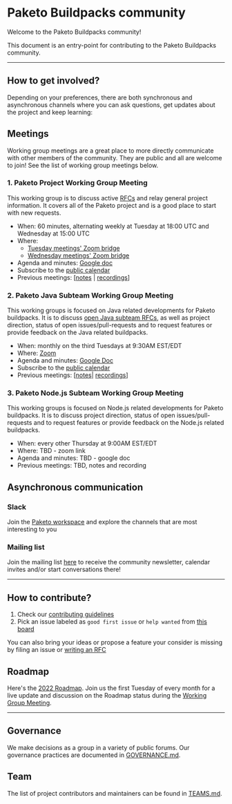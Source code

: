 # Paketo Buildpacks community

Welcome to the Paketo Buildpacks community!

This document is an entry-point for contributing to the Paketo Buildpacks community.
______
## How to get involved?

Depending on your preferences, there are both synchronous and asynchronous channels where you can ask questions, get updates about the project and keep learning:

## Meetings

Working group meetings are a great place to more directly communicate with other members of the community. They are public and all are welcome to join! See the list of working group meetings below.

### 1. Paketo Project Working Group Meeting

This working group is to discuss active [RFCs](https://github.com/paketo-buildpacks/rfcs) and relay general project information. It covers all of the Paketo project and is a good place to start with new requests.
*   When: 60 minutes, alternating weekly at Tuesday at 18:00 UTC and Wednesday at 15:00 UTC
*   Where:
    - [Tuesday meetings' Zoom bridge](https://zoom.us/j/92759218326?pwd=YXZDcFEwSWFxYmM5ZlVMSVVuYkppdz09)
    - [Wednesday meetings' Zoom bridge](https://zoom.us/j/99797496274?pwd=dTZ2WVc4MWdLdzNWZTVRdUhCQWFOdz09)
*   Agenda and minutes: [Google doc](https://docs.google.com/document/d/1s-c7PrFkteRRMMPrrVrPx85CwMArdJLMZxNQLq8_mO8/edit?usp=sharing)
*   Subscribe to the [public calendar](https://lists.paketo.io/g/main/ics/11180210/825925082/feed.ics)
*   Previous meetings: [[notes](https://docs.google.com/document/d/1s-c7PrFkteRRMMPrrVrPx85CwMArdJLMZxNQLq8_mO8/edit?usp=sharing) | [recordings](https://www.youtube.com/channel/UCqKo-ctDN1dkF25yOtbTZeQ)]



### 2.  Paketo Java Subteam Working Group Meeting

This working groups is focused on Java related developments for Paketo buildpacks. It is to discuss [open Java subteam RFCs](https://github.com/paketo-buildpacks/rfcs/pulls?q=is%3Apr+is%3Aopen+label%3Ateam%2Fjava+), as well as project direction, status of open issues/pull-requests and to request features or provide feedback on the Java related buildpacks.

* When: monthly on the third Tuesdays at 9:30AM EST/EDT
* Where: [Zoom](https://zoom.us/j/98553337551?pwd=N3JWczhiVy9aQ3pZUFBSNmJPM1FFZz09)
* Agenda and minutes: [Google Doc](https://docs.google.com/document/d/1Zo0tGqwzlnS-7RiFMbw8JnUOFFKjAdpcCVELUDX_KWo/edit)
* Subscribe to the [public calendar](https://lists.paketo.io/g/main/attachment/60/1/invite.ics)
* Previous meetings: [[notes](https://docs.google.com/document/d/1s-c7PrFkteRRMMPrrVrPx85CwMArdJLMZxNQLq8_mO8/edit?usp=sharing)| [recordings](https://www.youtube.com/channel/UCqKo-ctDN1dkF25yOtbTZeQ)]

### 3.  Paketo Node.js Subteam Working Group Meeting

This working groups is focused on Node.js related developments for Paketo buildpacks. It is to discuss project direction, status of open issues/pull-requests and to request features or provide feedback on the Node.js related buildpacks.

* When: every other Thursday at 9:00AM EST/EDT
* Where: TBD - zoom link
* Agenda and minutes: TBD - google doc
* Previous meetings: TBD, notes and recording

## Asynchronous communication

### Slack

Join the [Paketo workspace](https://slack.paketo.io/) and explore the channels that are most interesting to you

### Mailing list

Join the mailing list [here](https://lists.paketo.io/g/main/join) to receive the community newsletter, calendar invites and/or start conversations there!

___
## How to contribute?

1. Check our [contributing guidelines](https://github.com/paketo-buildpacks/.github/blob/main/CONTRIBUTING.md) 
2. Pick an issue labeled as `good first issue` or `help wanted` from [this board](https://github.com/orgs/paketo-buildpacks/projects/26/)

You can also bring your ideas or propose a feature your consider is missing by filing an issue or [writing an RFC](https://github.com/paketo-buildpacks/rfcs#why-rfc)

## Roadmap
Here's the [2022 Roadmap](https://github.com/paketo-buildpacks/community/blob/main/ROADMAP.md). Join us the first Tuesday of every month for a live update and discussion on the Roadmap status during the [Working Group Meeting](#1-paketo-project-working-group-meeting).
___
## Governance
We make decisions as a group in a variety of public forums. Our governance practices are documented in [GOVERNANCE.md](GOVERNANCE.md).






## Team
The list of project contributors and maintainers can be found in [TEAMS.md](TEAMS.md).


